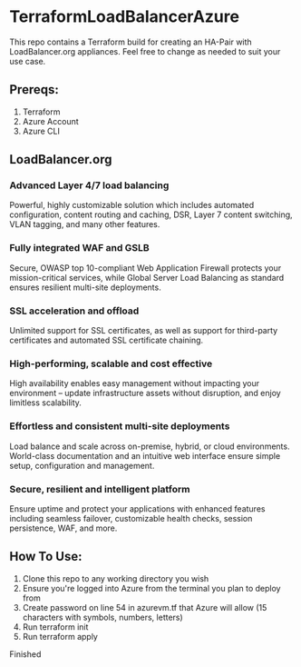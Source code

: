 # TerraformLoadBalancerAzure
This repo contains a Terraform build for creating an HA-Pair with LoadBalancer.org appliances. Feel free to change as needed to suit your use case.

## Prereqs:
1. Terraform
2. Azure Account
3. Azure CLI

## LoadBalancer.org

### Advanced Layer 4/7 load balancing
Powerful, highly customizable solution which includes automated configuration, content routing and caching, DSR, Layer 7 content switching, VLAN tagging, and many other features. 

### Fully integrated WAF and GSLB
Secure, OWASP top 10-compliant Web Application Firewall protects your mission-critical services, while Global Server Load Balancing as standard ensures resilient multi-site deployments.

### SSL acceleration and offload
Unlimited support for SSL certificates, as well as support for third-party certificates and automated SSL certificate chaining. 


### High-performing, scalable and cost effective
High availability enables easy management without impacting your environment – update infrastructure assets without disruption, and enjoy limitless scalability.

### Effortless and consistent multi-site deployments
Load balance and scale across on-premise, hybrid, or cloud environments. World-class documentation and an intuitive web interface ensure simple setup, configuration and management.

### Secure, resilient and intelligent platform
Ensure uptime and protect your applications with enhanced features including seamless failover, customizable health checks, session persistence, WAF, and more.

## How To Use:
1. Clone this repo to any working directory you wish
2. Ensure you're logged into Azure from the terminal you plan to deploy from
3. Create password on line 54 in azurevm.tf that Azure will allow (15 characters with symbols, numbers, letters)
4. Run terraform init
5. Run terraform apply

Finished
